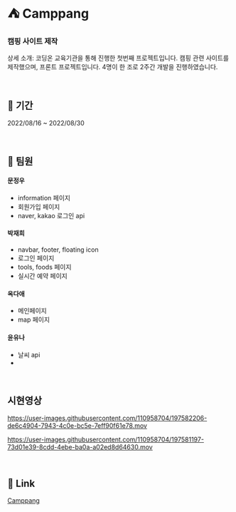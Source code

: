 # :tent: Camppang

### 캠핑 사이트 제작

상세 소개: 코딩온 교육기관을 통해 진행한 첫번째 프로젝트입니다. 캠핑 관련 사이트를 제작했으며, 프론트 프로젝트입니다. 4명이 한 조로 2주간 개발을 진행하였습니다.

&nbsp;
## :date: 기간

2022/08/16 ~ 2022/08/30

&nbsp;
## :busts_in_silhouette: 팀원

#### 문정우
  * information 페이지
  * 회원가입 페이지
  * naver, kakao 로그인 api
  
#### 박재희
  * navbar, footer, floating icon
  * 로그인 페이지
  * tools, foods 페이지
  * 실시간 예약 페이지
  
#### 옥다애
  * 메인페이지
  * map 페이지
  
#### 윤유나
  * 날씨 api
  * 
  
&nbsp;
## 시현영상

https://user-images.githubusercontent.com/110958704/197582206-de6c4904-7943-4c0e-bc5e-7eff90f61e78.mov

https://user-images.githubusercontent.com/110958704/197581197-73d01e39-8cdd-4ebe-ba0a-a02ed8d64630.mov

&nbsp;
## :link: Link
[Camppang](http://3.37.87.185:8000/)
